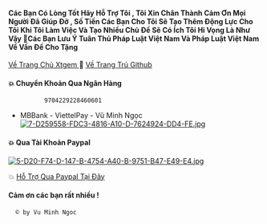 #### Các Bạn Có Lòng Tốt Hãy Hỗ Trợ Tôi , Tôi Xin Chân Thành Cảm Ơn Mọi Người Đã Giúp Đỡ , Số Tiền Các Bạn Cho Tôi Sẽ Tạo Thêm Động Lực Cho Tôi Khi Tôi Làm Việc Và Tạo Nhiều Chủ Đề Sẽ Có Ích Tôi Hi Vọng Là Như Vậy 🥰Các Bạn Lưu Ý Tuân Thủ Pháp Luật Việt Nam Và Pháp Luật Việt Nam Về Vấn Đề Cho Tặng 
[Về Trang Chủ Xtgem ](http://vmnit.mobie.in/) 🚥 [Về Trang Trủ Github](https://github.com/vuminhngocpt/vuminhngocpt-gmail.com)


#### 💥 Chuyển Khoản Qua Ngân Hàng
              9704229228460601￼ 
- MBBank - ViettelPay - Vũ Minh Ngọc
[![7-D259558-FDC3-4816-A10-D-7624924-DD4-FE.jpg](https://i.postimg.cc/8zvtkbnP/7-D259558-FDC3-4816-A10-D-7624924-DD4-FE.jpg)](https://postimg.cc/Yvp1bQHJ)

#### 💥 Qua Tài Khoản Paypal 
[![5-D20-F74-D-147-B-4754-A40-B-9751-B47-E49-E4.jpg](https://i.postimg.cc/66G0fctV/5-D20-F74-D-147-B-4754-A40-B-9751-B47-E49-E4.jpg)](https://postimg.cc/rzMx8Sdz) 

💥  [Hỗ Trợ Qua Paypal Tại Đây](https://paypal.me/ngocxyz?country.x=VN&locale.x=vi_VN)




####   Cảm ơn các bạn rất nhiều !



      ©️ by Vu Minh Ngoc
